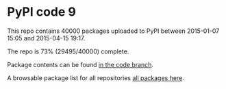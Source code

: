 # PyPI code 9

This repo contains 40000 packages uploaded to PyPI between 
2015-01-07 15:05 and 2015-04-15 19:17.

The repo is 73% (29495/40000) complete.

Package contents can be found [in the code branch](https://github.com/pypi-data/pypi-mirror-9/tree/code/packages).

A browsable package list for all repositories [all packages here](https://pypi-data.github.io/website/repositories/pypi-mirror-9).


